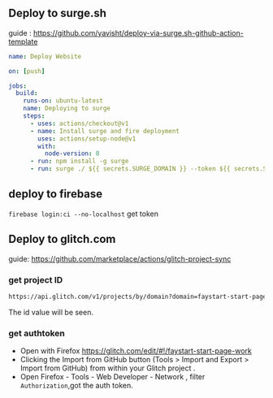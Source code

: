 ## Deploy to surge.sh

guide : https://github.com/yavisht/deploy-via-surge.sh-github-action-template
```yml
name: Deploy Website

on: [push]

jobs:
  build:
    runs-on: ubuntu-latest
    name: Deploying to surge
    steps:
      - uses: actions/checkout@v1
      - name: Install surge and fire deployment
        uses: actions/setup-node@v1
        with:
          node-version: 8
      - run: npm install -g surge
      - run: surge ./ ${{ secrets.SURGE_DOMAIN }} --token ${{ secrets.SURGE_TOKEN }}
  ```

## deploy to firebase

`firebase login:ci --no-localhost` get token

## Deploy to glitch.com

guide: https://github.com/marketplace/actions/glitch-project-sync 

### get project ID 
```bash
https://api.glitch.com/v1/projects/by/domain?domain=faystart-start-page-work
```
The id value will be seen.

### get authtoken

- Open with Firefox https://glitch.com/edit/#!/faystart-start-page-work
- Clicking the Import from GitHub button (Tools > Import and Export > Import from GitHub) from within your Glitch project . 
- Open Firefox - Tools - Web Developer - Network , filter `Authorization`,got the auth token.

